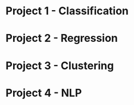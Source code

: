 # Project 1 - Classification

# Project 2 - Regression 

# Project 3 - Clustering 

# Project 4 - NLP
